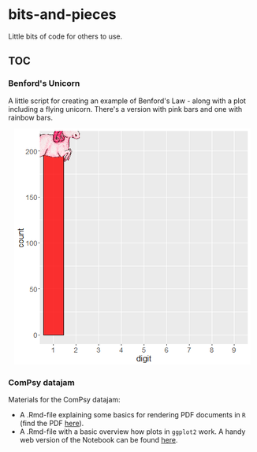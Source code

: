 # bits-and-pieces
Little bits of code for others to use.

## TOC
### Benford's Unicorn
A little script for creating an example of Benford's Law - along with a plot including a flying unicorn. There's a version with pink bars and one with rainbow bars.

<p align="center"><img style="border-width:0" src="./benfords unicorn/unicorn_rainbow.gif" /></p>

### ComPsy datajam
Materials for the ComPsy datajam:

- A .Rmd-file explaining some basics for rendering PDF documents in `R` (find the PDF [here](https://github.com/einGlasRotwein/bits-and-pieces/blob/master/ComPsy%20datajam/markdown_magic.pdf)).
- A .Rmd-file with a basic overview how plots in `ggplot2` work. A handy web version of the Notebook can be found [here](https://einglasrotwein.github.io/plot_lasagna/).
